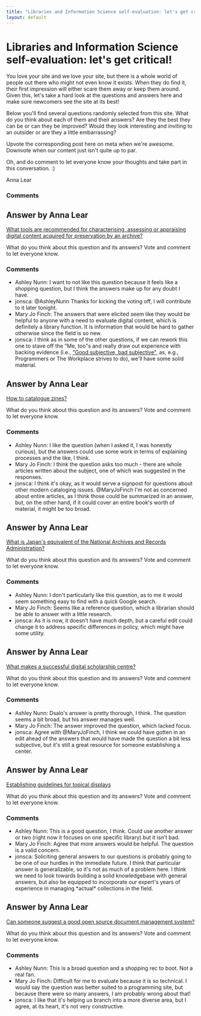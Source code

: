 ```yaml
---
title: "Libraries and Information Science self-evaluation: let's get critical!"
layout: default
---
```

Libraries and Information Science self-evaluation: let's get critical!
=====================
You love your site and we love your site, but there is a whole world of
people out there who might not even know it exists. When they do find
it, their first impression will either scare them away or keep them
around. Given this, let's take a hard look at the questions and answers
here and make sure newcomers see the site at its best!

Below you'll find several questions randomly selected from this site.
What do you think about each of them and their answers? Are they the
best they can be or can they be improved? Would they look interesting
and inviting to an outsider or are they a little embarrassing?

Upvote the corresponding post here on meta when we're awesome. Downvote
when our content just isn't quite up to par.

Oh, and do comment to let everyone know your thoughts and take part in
this conversation. :)

Anna Lear

### Comments ###


Answer by Anna Lear
----------------
[What tools are recommended for characterising, assessing or appraising
digital content acquired for preservation by an
archive?](http://libraries.stackexchange.com/questions/928/what-tools-are-recommended-for-characterising-assessing-or-appraising-digital-c)

What do you think about this question and its answers? Vote and comment
to let everyone know.

### Comments ###
* Ashley Nunn: I want to not like this question because it feels like a shopping
question, but I think the answers make up for any doubt I have.
* jonsca: @AshleyNunn Thanks for kicking the voting off, I will contribute to it
later tonight.
* Mary Jo Finch: The answers that were elicited seem like they would be helpful to anyone
with a need to evaluate digital content, which is definitely a library
function. It is information that would be hard to gather otherwise since
the field is so new.
* jonsca: I think as in some of the other questions, if we can rework this one to
stave off the "Me, too"s and really draw out experience with backing
evidence (i.e., ["Good subjective, bad
subjective"](http://blog.stackoverflow.com/2010/09/good-subjective-bad-subjective/),
as, e.g., Programmers or The Workplace strives to do), we'll have some
solid material.

Answer by Anna Lear
----------------
[How to catalogue
zines?](http://libraries.stackexchange.com/questions/940/how-to-catalogue-zines)

What do you think about this question and its answers? Vote and comment
to let everyone know.

### Comments ###
* Ashley Nunn: I like the question (when I asked it, I was honestly curious), but the
answers could use some work in terms of explaining processes and the
like, I think.
* Mary Jo Finch: I think the question asks too much - there are whole articles written
about the subject, one of which was suggested in the responses.
* jonsca: I think it's okay, as it would serve a signpost for questions about
other modern cataloging issues. @MaryJoFinch I'm not as concerned about
entire articles, as I think those could be summarized in an answer, but,
on the other hand, if it could cover an entire book's worth of material,
it might be too broad.

Answer by Anna Lear
----------------
[What is Japan's equivalent of the National Archives and Records
Administration?](http://libraries.stackexchange.com/questions/916/what-is-japans-equivalent-of-the-national-archives-and-records-administration)

What do you think about this question and its answers? Vote and comment
to let everyone know.

### Comments ###
* Ashley Nunn: I don't particularly like this question, as to me it would seem
something easy to find with a quick Google search.
* Mary Jo Finch: Seems like a reference question, which a librarian should be able to
answer with a little research.
* jonsca: As it is now, it doesn't have much depth, but a careful edit could
change it to address specific differences in policy, which might have
some utility.

Answer by Anna Lear
----------------
[What makes a successful digital scholarship
centre?](http://libraries.stackexchange.com/questions/935/what-makes-a-successful-digital-scholarship-centre)

What do you think about this question and its answers? Vote and comment
to let everyone know.

### Comments ###
* Ashley Nunn: Dsalo's answer is pretty thorough, I think. The question seems a bit
broad, but his answer manages well.
* Mary Jo Finch: The answer improved the question, which lacked focus.
* jonsca: Agree with @MaryJoFinch, I think we could have gotten in an edit ahead
of the answers that would have made the question a bit less subjective,
but it's still a great resource for someone establishing a center.

Answer by Anna Lear
----------------
[Establishing guidelines for topical
displays](http://libraries.stackexchange.com/questions/926/establishing-guidelines-for-topical-displays)

What do you think about this question and its answers? Vote and comment
to let everyone know.

### Comments ###
* Ashley Nunn: This is a good question, I think. Could use another answer or two (right
now it focuses on one specific library) but it isn't bad.
* Mary Jo Finch: Agree that more answers would be helpful. The question is a valid
concern.
* jonsca: Soliciting general answers to our questions is probably going to be one
of our hurdles in the immediate future. I think that particular answer
is generalizable, so it's not as much of a problem here. I think we need
to look towards building a solid knowledgebase with general answers, but
also be equipped to incorporate our expert's years of experience in
managing \*actual\* collections in the field.

Answer by Anna Lear
----------------
[Can someone suggest a good open source document management
system?](http://libraries.stackexchange.com/questions/938/can-someone-suggest-a-good-open-source-document-management-system)

What do you think about this question and its answers? Vote and comment
to let everyone know.

### Comments ###
* Ashley Nunn: This is a broad question and a shopping rec to boot. Not a real fan.
* Mary Jo Finch: Difficult for me to evaluate because it is so technical. I would say the
question was better suited to a programming site, but because there were
so many answers, I am probably wrong about that!
* jonsca: I like that it's helping us branch into a more diverse area, but I
agree, at its heart, it's not very constructive.

